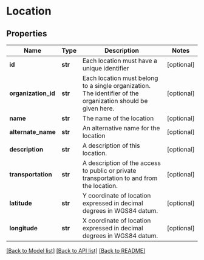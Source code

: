 # Location

## Properties
Name | Type | Description | Notes
------------ | ------------- | ------------- | -------------
**id** | **str** | Each location must have a unique identifier | [optional] 
**organization_id** | **str** | Each location must belong to a single organization. The identifier of the organization should be given here. | [optional] 
**name** | **str** | The name of the location | [optional] 
**alternate_name** | **str** | An alternative name for the location | [optional] 
**description** | **str** | A description of this location. | [optional] 
**transportation** | **str** | A description of the access to public or private transportation to and from the location. | [optional] 
**latitude** | **str** | Y coordinate of location expressed in decimal degrees in WGS84 datum. | [optional] 
**longitude** | **str** | X coordinate of location expressed in decimal degrees in WGS84 datum. | [optional] 

[[Back to Model list]](../README.md#documentation-for-models) [[Back to API list]](../README.md#documentation-for-api-endpoints) [[Back to README]](../README.md)


